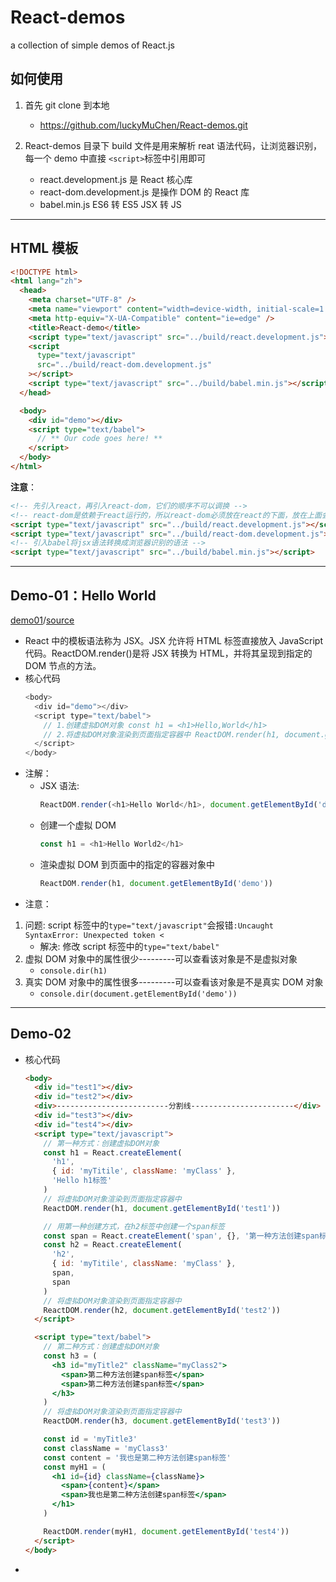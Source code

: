 # React-demos

a collection of simple demos of React.js

## 如何使用

1. 首先 git clone 到本地

   - https://github.com/luckyMuChen/React-demos.git

2. React-demos 目录下 build 文件是用来解析 reat 语法代码，让浏览器识别，每一个 demo 中直接 `<script>`标签中引用即可
   - react.development.js 是 React 核心库
   - react-dom.development.js 是操作 DOM 的 React 库
   - babel.min.js ES6 转 ES5 JSX 转 JS

---

## HTML 模板

```html
<!DOCTYPE html>
<html lang="zh">
  <head>
    <meta charset="UTF-8" />
    <meta name="viewport" content="width=device-width, initial-scale=1.0" />
    <meta http-equiv="X-UA-Compatible" content="ie=edge" />
    <title>React-demo</title>
    <script type="text/javascript" src="../build/react.development.js"></script>
    <script
      type="text/javascript"
      src="../build/react-dom.development.js"
    ></script>
    <script type="text/javascript" src="../build/babel.min.js"></script>
  </head>

  <body>
    <div id="demo"></div>
    <script type="text/babel">
      // ** Our code goes here! **
    </script>
  </body>
</html>
```

**注意**：

```html
<!-- 先引入react，再引入react-dom，它们的顺序不可以调换 -->
<!-- react-dom是依赖于react运行的，所以react-dom必须放在react的下面，放在上面会报错，提示找不到react -->
<script type="text/javascript" src="../build/react.development.js"></script>
<script type="text/javascript" src="../build/react-dom.development.js"></script>
<!-- 引入babel将jsx语法转换成浏览器识别的语法 -->
<script type="text/javascript" src="../build/babel.min.js"></script>
```

---

## Demo-01：Hello World

[demo01](https://github.com/luckyMuChen/React-demos/tree/master/demo01)/[source](https://github.com/luckyMuChen/React-demos/blob/master/demo01/index.html)

- React 中的模板语法称为 JSX。JSX 允许将 HTML 标签直接放入 JavaScript 代码。ReactDOM.render()是将 JSX 转换为 HTML，并将其呈现到指定的 DOM 节点的方法。
- 核心代码
  ```js
  <body>
    <div id="demo"></div>
    <script type="text/babel">
      // 1.创建虚拟DOM对象 const h1 = <h1>Hello,World</h1>
      // 2.将虚拟DOM对象渲染到页面指定容器中 ReactDOM.render(h1, document.getElementById('demo'))
    </script>
  </body>
  ```
- 注解：
  - JSX 语法:
    ```js
    ReactDOM.render(<h1>Hello World</h1>, document.getElementById('demo'))
    ```
  - 创建一个虚拟 DOM
    ```js
    const h1 = <h1>Hello World2</h1>
    ```
  - 渲染虚拟 DOM 到页面中的指定的容器对象中
    ```js
    ReactDOM.render(h1, document.getElementById('demo'))
    ```
- 注意：

1. 问题: script 标签中的`type="text/javascript"`会报错`:Uncaught SyntaxError: Unexpected token <`
   - 解决: 修改 script 标签中的`type="text/babel"`
2. 虚拟 DOM 对象中的属性很少---------可以查看该对象是不是虚拟对象
   - `console.dir(h1)`
3. 真实 DOM 对象中的属性很多---------可以查看该对象是不是真实 DOM 对象
   - `console.dir(document.getElementById('demo'))`

---

## Demo-02

- 核心代码

  ```html
  <body>
    <div id="test1"></div>
    <div id="test2"></div>
    <div>-------------------------分割线-----------------------</div>
    <div id="test3"></div>
    <div id="test4"></div>
    <script type="text/javascript">
      // 第一种方式：创建虚拟DOM对象
      const h1 = React.createElement(
        'h1',
        { id: 'myTitile', className: 'myClass' },
        'Hello h1标签'
      )
      // 将虚拟DOM对象渲染到页面指定容器中
      ReactDOM.render(h1, document.getElementById('test1'))

      // 用第一种创建方式，在h2标签中创建一个span标签
      const span = React.createElement('span', {}, '第一种方法创建span标签')
      const h2 = React.createElement(
        'h2',
        { id: 'myTitile', className: 'myClass' },
        span,
        span
      )
      // 将虚拟DOM对象渲染到页面指定容器中
      ReactDOM.render(h2, document.getElementById('test2'))
    </script>

    <script type="text/babel">
      // 第二种方式：创建虚拟DOM对象
      const h3 = (
        <h3 id="myTitle2" className="myClass2">
          <span>第二种方法创建span标签</span>
          <span>第二种方法创建span标签</span>
        </h3>
      )
      // 将虚拟DOM对象渲染到页面指定容器中
      ReactDOM.render(h3, document.getElementById('test3'))

      const id = 'myTitle3'
      const className = 'myClass3'
      const content = '我也是第二种方法创建span标签'
      const myH1 = (
        <h1 id={id} className={className}>
          <span>{content}</span>
          <span>我也是第二种方法创建span标签</span>
        </h1>
      )

      ReactDOM.render(myH1, document.getElementById('test4'))
    </script>
  </body>
  ```

-
